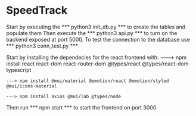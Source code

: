 # SpeedTrack

Start by executing the *** python3 init_db.py *** to create the tables and populate them
Then execute the *** python3 api.py *** to turn on the backend exposed at port 5000. 
To test the connection to the database use *** python3 conn_test.py ***

Start by installing the dependecies for the react frontend with:
    ---> npm install react react-dom react-router-dom @types/react @types/react-dom typescript 

    ---> npm install @mui/material @emotion/react @emotion/styled @mui/icons-material 

    ---> npm install axios @mui/lab @types/node

Then run *** npm start *** to start the frontend on port 3000